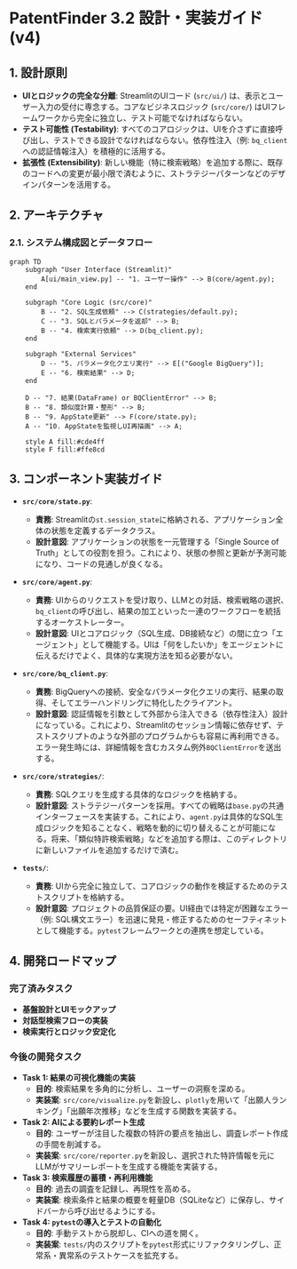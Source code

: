 # PatentFinder 3.2 設計・実装ガイド (v4)

## 1. 設計原則

-   **UIとロジックの完全な分離**: StreamlitのUIコード (`src/ui/`) は、表示とユーザー入力の受付に専念する。コアなビジネスロジック (`src/core/`) はUIフレームワークから完全に独立し、テスト可能でなければならない。
-   **テスト可能性 (Testability)**: すべてのコアロジックは、UIを介さずに直接呼び出し、テストできる設計でなければならない。依存性注入（例: `bq_client`への認証情報注入）を積極的に活用する。
-   **拡張性 (Extensibility)**: 新しい機能（特に検索戦略）を追加する際に、既存のコードへの変更が最小限で済むように、ストラテジーパターンなどのデザインパターンを活用する。

## 2. アーキテクチャ

### 2.1. システム構成図とデータフロー
```mermaid
graph TD
    subgraph "User Interface (Streamlit)"
        A[ui/main_view.py] -- "1. ユーザー操作" --> B(core/agent.py);
    end

    subgraph "Core Logic (src/core)"
        B -- "2. SQL生成依頼" --> C(strategies/default.py);
        C -- "3. SQLとパラメータを返却" --> B;
        B -- "4. 検索実行依頼" --> D(bq_client.py);
    end

    subgraph "External Services"
        D -- "5. パラメータ化クエリ実行" --> E[("Google BigQuery")];
        E -- "6. 検索結果" --> D;
    end

    D -- "7. 結果(DataFrame) or BQClientError" --> B;
    B -- "8. 類似度計算・整形" --> B;
    B -- "9. AppState更新" --> F(core/state.py);
    A -- "10. AppStateを監視しUI再描画" --> A;

    style A fill:#cde4ff
    style F fill:#ffe8cd
```

## 3. コンポーネント実装ガイド

-   **`src/core/state.py`**:
    -   **責務**: Streamlitの`st.session_state`に格納される、アプリケーション全体の状態を定義するデータクラス。
    -   **設計意図**: アプリケーションの状態を一元管理する「Single Source of Truth」としての役割を担う。これにより、状態の参照と更新が予測可能になり、コードの見通しが良くなる。

-   **`src/core/agent.py`**:
    -   **責務**: UIからのリクエストを受け取り、LLMとの対話、検索戦略の選択、`bq_client`の呼び出し、結果の加工といった一連のワークフローを統括するオーケストレーター。
    -   **設計意図**: UIとコアロジック（SQL生成、DB接続など）の間に立つ「エージェント」として機能する。UIは「何をしたいか」をエージェントに伝えるだけでよく、具体的な実現方法を知る必要がない。

-   **`src/core/bq_client.py`**:
    -   **責務**: BigQueryへの接続、安全なパラメータ化クエリの実行、結果の取得、そしてエラーハンドリングに特化したクライアント。
    -   **設計意図**: 認証情報を引数として外部から注入できる（依存性注入）設計になっている。これにより、Streamlitのセッション情報に依存せず、テストスクリプトのような外部のプログラムからも容易に再利用できる。エラー発生時には、詳細情報を含むカスタム例外`BQClientError`を送出する。

-   **`src/core/strategies/`**:
    -   **責務**: SQLクエリを生成する具体的なロジックを格納する。
    -   **設計意図**: ストラテジーパターンを採用。すべての戦略は`base.py`の共通インターフェースを実装する。これにより、`agent.py`は具体的なSQL生成ロジックを知ることなく、戦略を動的に切り替えることが可能になる。将来、「類似特許検索戦略」などを追加する際は、このディレクトリに新しいファイルを追加するだけで済む。

-   **`tests/`**:
    -   **責務**: UIから完全に独立して、コアロジックの動作を検証するためのテストスクリプトを格納する。
    -   **設計意図**: プロジェクトの品質保証の要。UI経由では特定が困難なエラー（例: SQL構文エラー）を迅速に発見・修正するためのセーフティネットとして機能する。`pytest`フレームワークとの連携を想定している。

## 4. 開発ロードマップ

### 完了済みタスク
-   **基盤設計とUIモックアップ**
-   **対話型検索フローの実装**
-   **検索実行とロジック安定化**

### 今後の開発タスク
-   **Task 1: 結果の可視化機能の実装**
    -   **目的**: 検索結果を多角的に分析し、ユーザーの洞察を深める。
    -   **実装案**: `src/core/visualize.py`を新設し、`plotly`を用いて「出願人ランキング」「出願年次推移」などを生成する関数を実装する。
-   **Task 2: AIによる要約レポート生成**
    -   **目的**: ユーザーが注目した複数の特許の要点を抽出し、調査レポート作成の手間を削減する。
    -   **実装案**: `src/core/reporter.py`を新設し、選択された特許情報を元にLLMがサマリーレポートを生成する機能を実装する。
-   **Task 3: 検索履歴の蓄積・再利用機能**
    -   **目的**: 過去の調査を記録し、再現性を高める。
    -   **実装案**: 検索条件と結果の概要を軽量DB（SQLiteなど）に保存し、サイドバーから呼び出せるようにする。
-   **Task 4: `pytest`の導入とテストの自動化**
    -   **目的**: 手動テストから脱却し、CIへの道を開く。
    -   **実装案**: `tests/`内のスクリプトを`pytest`形式にリファクタリングし、正常系・異常系のテストケースを拡充する。
